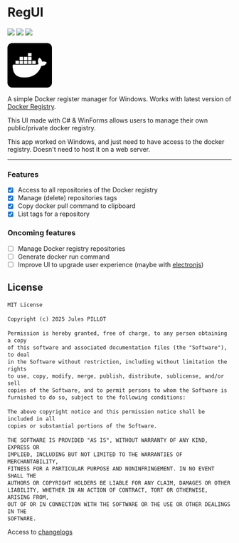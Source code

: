 # RegUI

![](https://img.shields.io/badge/Docker-2496ED?style=for-the-badge&logo=docker&logoColor=white) ![](https://img.shields.io/badge/Windows%2010-ECE7E8?style=for-the-badge&logo=windows&logoColor=white) ![](https://img.shields.io/badge/Windows_11-EC8AE8?style=for-the-badge&logo=windows-11&logoColor=white)

<img src="logo.png" width="100" height="100">

A simple Docker register manager for Windows. 
Works with latest version of [Docker Registry](https://hub.docker.com/_/registry).

This UI made with C# & WinForms allows users to manage their own public/private docker registry.

This app worked on Windows, and just need to have access to the docker registry. Doesn't need to host it on 
a web server. 

---
### Features

- [x] Access to all repositories of the Docker registry
- [x] Manage (delete) repositories tags
- [x] Copy docker pull command to clipboard
- [x] List tags for a repository

### Oncoming features

- [ ] Manage Docker registry repositories
- [ ] Generate docker run command
- [ ] Improve UI to upgrade user experience (maybe with [electronjs](https://www.electronjs.org/))

## License
```
MIT License

Copyright (c) 2025 Jules PILLOT

Permission is hereby granted, free of charge, to any person obtaining a copy
of this software and associated documentation files (the "Software"), to deal
in the Software without restriction, including without limitation the rights
to use, copy, modify, merge, publish, distribute, sublicense, and/or sell
copies of the Software, and to permit persons to whom the Software is
furnished to do so, subject to the following conditions:

The above copyright notice and this permission notice shall be included in all
copies or substantial portions of the Software.

THE SOFTWARE IS PROVIDED "AS IS", WITHOUT WARRANTY OF ANY KIND, EXPRESS OR
IMPLIED, INCLUDING BUT NOT LIMITED TO THE WARRANTIES OF MERCHANTABILITY,
FITNESS FOR A PARTICULAR PURPOSE AND NONINFRINGEMENT. IN NO EVENT SHALL THE
AUTHORS OR COPYRIGHT HOLDERS BE LIABLE FOR ANY CLAIM, DAMAGES OR OTHER
LIABILITY, WHETHER IN AN ACTION OF CONTRACT, TORT OR OTHERWISE, ARISING FROM,
OUT OF OR IN CONNECTION WITH THE SOFTWARE OR THE USE OR OTHER DEALINGS IN THE
SOFTWARE.
```


Access to [changelogs](changelogs.md)
